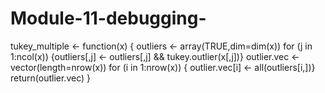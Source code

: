 # Module-11-debugging-
tukey_multiple &lt;- function(x) { outliers &lt;- array(TRUE,dim=dim(x)) for (j in 1:ncol(x)) {outliers[,j] &lt;- outliers[,j] &amp;&amp; tukey.outlier(x[,j])} outlier.vec &lt;- vector(length=nrow(x)) for (i in 1:nrow(x)) { outlier.vec[i] &lt;- all(outliers[i,])} return(outlier.vec) }
